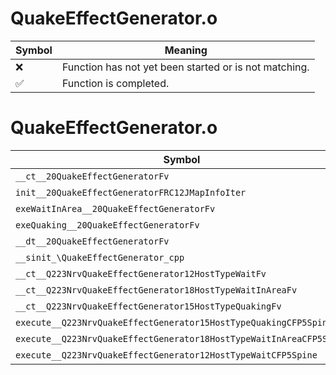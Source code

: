 # QuakeEffectGenerator.o
| Symbol | Meaning 
| ------------- | ------------- 
| :x: | Function has not yet been started or is not matching. 
| :white_check_mark: | Function is completed. 


# QuakeEffectGenerator.o
| Symbol | Decompiled? |
| ------------- | ------------- |
| `__ct__20QuakeEffectGeneratorFv` | :x: |
| `init__20QuakeEffectGeneratorFRC12JMapInfoIter` | :x: |
| `exeWaitInArea__20QuakeEffectGeneratorFv` | :x: |
| `exeQuaking__20QuakeEffectGeneratorFv` | :x: |
| `__dt__20QuakeEffectGeneratorFv` | :x: |
| `__sinit_\QuakeEffectGenerator_cpp` | :x: |
| `__ct__Q223NrvQuakeEffectGenerator12HostTypeWaitFv` | :x: |
| `__ct__Q223NrvQuakeEffectGenerator18HostTypeWaitInAreaFv` | :x: |
| `__ct__Q223NrvQuakeEffectGenerator15HostTypeQuakingFv` | :x: |
| `execute__Q223NrvQuakeEffectGenerator15HostTypeQuakingCFP5Spine` | :x: |
| `execute__Q223NrvQuakeEffectGenerator18HostTypeWaitInAreaCFP5Spine` | :x: |
| `execute__Q223NrvQuakeEffectGenerator12HostTypeWaitCFP5Spine` | :x: |
